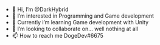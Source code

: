 - 👋 Hi, I’m @DarkHybrid
- 👀 I’m interested in Programming and Game development
- 🌱 Currently i’m learning Game development with Unity
- 💞️ I’m looking to collaborate on... well nothing at all
- 📫 How to reach me DogeDev#6675

<!---
Balls
--->
